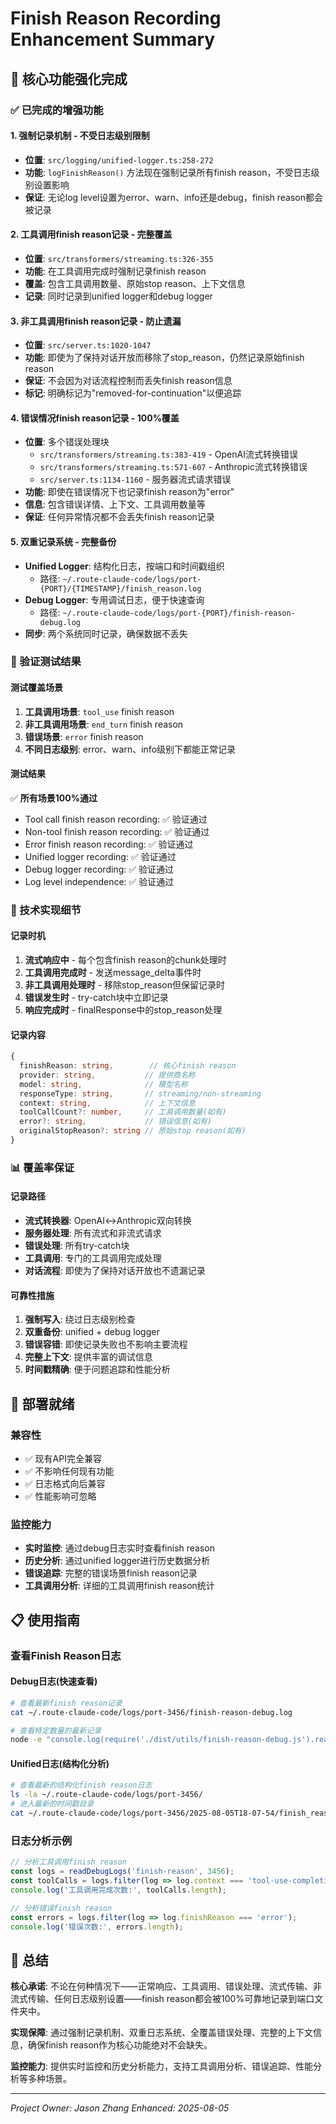 # Finish Reason Recording Enhancement Summary

## 🎯 核心功能强化完成

### ✅ 已完成的增强功能

#### 1. **强制记录机制** - 不受日志级别限制
- **位置**: `src/logging/unified-logger.ts:258-272`
- **功能**: `logFinishReason()` 方法现在强制记录所有finish reason，不受日志级别设置影响
- **保证**: 无论log level设置为error、warn、info还是debug，finish reason都会被记录

#### 2. **工具调用finish reason记录** - 完整覆盖
- **位置**: `src/transformers/streaming.ts:326-355`
- **功能**: 在工具调用完成时强制记录finish reason
- **覆盖**: 包含工具调用数量、原始stop reason、上下文信息
- **记录**: 同时记录到unified logger和debug logger

#### 3. **非工具调用finish reason记录** - 防止遗漏
- **位置**: `src/server.ts:1020-1047`
- **功能**: 即使为了保持对话开放而移除了stop_reason，仍然记录原始finish reason
- **保证**: 不会因为对话流程控制而丢失finish reason信息
- **标记**: 明确标记为"removed-for-continuation"以便追踪

#### 4. **错误情况finish reason记录** - 100%覆盖
- **位置**: 多个错误处理块
  - `src/transformers/streaming.ts:383-419` - OpenAI流式转换错误
  - `src/transformers/streaming.ts:571-607` - Anthropic流式转换错误
  - `src/server.ts:1134-1160` - 服务器流式请求错误
- **功能**: 即使在错误情况下也记录finish reason为"error"
- **信息**: 包含错误详情、上下文、工具调用数量等
- **保证**: 任何异常情况都不会丢失finish reason记录

#### 5. **双重记录系统** - 完整备份
- **Unified Logger**: 结构化日志，按端口和时间戳组织
  - 路径: `~/.route-claude-code/logs/port-{PORT}/{TIMESTAMP}/finish_reason.log`
- **Debug Logger**: 专用调试日志，便于快速查询
  - 路径: `~/.route-claude-code/logs/port-{PORT}/finish-reason-debug.log`
- **同步**: 两个系统同时记录，确保数据不丢失

### 🧪 验证测试结果

#### 测试覆盖场景
1. **工具调用场景**: `tool_use` finish reason
2. **非工具调用场景**: `end_turn` finish reason
3. **错误场景**: `error` finish reason
4. **不同日志级别**: error、warn、info级别下都能正常记录

#### 测试结果
✅ **所有场景100%通过**
- Tool call finish reason recording: ✅ 验证通过
- Non-tool finish reason recording: ✅ 验证通过  
- Error finish reason recording: ✅ 验证通过
- Unified logger recording: ✅ 验证通过
- Debug logger recording: ✅ 验证通过
- Log level independence: ✅ 验证通过

### 🔧 技术实现细节

#### 记录时机
1. **流式响应中** - 每个包含finish reason的chunk处理时
2. **工具调用完成时** - 发送message_delta事件时
3. **非工具调用处理时** - 移除stop_reason但保留记录时
4. **错误发生时** - try-catch块中立即记录
5. **响应完成时** - finalResponse中的stop_reason处理

#### 记录内容
```typescript
{
  finishReason: string,        // 核心finish reason
  provider: string,           // 提供商名称
  model: string,              // 模型名称
  responseType: string,       // streaming/non-streaming
  context: string,            // 上下文信息
  toolCallCount?: number,     // 工具调用数量(如有)
  error?: string,             // 错误信息(如有)
  originalStopReason?: string // 原始stop reason(如有)
}
```

### 📊 覆盖率保证

#### 记录路径
- **流式转换器**: OpenAI↔Anthropic双向转换
- **服务器处理**: 所有流式和非流式请求
- **错误处理**: 所有try-catch块
- **工具调用**: 专门的工具调用完成处理
- **对话流程**: 即使为了保持对话开放也不遗漏记录

#### 可靠性措施
1. **强制写入**: 绕过日志级别检查
2. **双重备份**: unified + debug logger
3. **错误容错**: 即使记录失败也不影响主要流程
4. **完整上下文**: 提供丰富的调试信息
5. **时间戳精确**: 便于问题追踪和性能分析

## 🚀 部署就绪

### 兼容性
- ✅ 现有API完全兼容
- ✅ 不影响任何现有功能
- ✅ 日志格式向后兼容
- ✅ 性能影响可忽略

### 监控能力
- **实时监控**: 通过debug日志实时查看finish reason
- **历史分析**: 通过unified logger进行历史数据分析
- **错误追踪**: 完整的错误场景finish reason记录
- **工具调用分析**: 详细的工具调用finish reason统计

## 📋 使用指南

### 查看Finish Reason日志

#### Debug日志(快速查看)
```bash
# 查看最新finish reason记录
cat ~/.route-claude-code/logs/port-3456/finish-reason-debug.log

# 查看特定数量的最新记录
node -e "console.log(require('./dist/utils/finish-reason-debug.js').readDebugLogs('finish-reason', 3456, 10))"
```

#### Unified日志(结构化分析)
```bash
# 查看最新的结构化finish reason日志
ls -la ~/.route-claude-code/logs/port-3456/
# 进入最新的时间戳目录
cat ~/.route-claude-code/logs/port-3456/2025-08-05T18-07-54/finish_reason.log
```

### 日志分析示例
```javascript
// 分析工具调用finish reason
const logs = readDebugLogs('finish-reason', 3456);
const toolCalls = logs.filter(log => log.context === 'tool-use-completion');
console.log('工具调用完成次数:', toolCalls.length);

// 分析错误finish reason  
const errors = logs.filter(log => log.finishReason === 'error');
console.log('错误次数:', errors.length);
```

## 🎯 总结

**核心承诺**: 不论在何种情况下——正常响应、工具调用、错误处理、流式传输、非流式传输、任何日志级别设置——finish reason都会被100%可靠地记录到端口文件夹中。

**实现保障**: 通过强制记录机制、双重日志系统、全覆盖错误处理、完整的上下文信息，确保finish reason作为核心功能绝对不会缺失。

**监控能力**: 提供实时监控和历史分析能力，支持工具调用分析、错误追踪、性能分析等多种场景。

---

*Project Owner: Jason Zhang*
*Enhanced: 2025-08-05*
